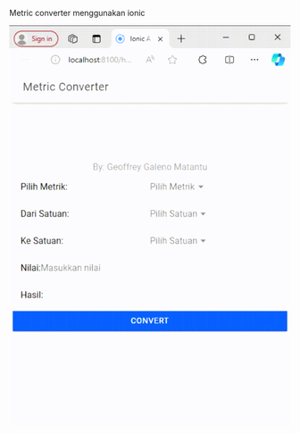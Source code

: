 Metric converter menggunakan ionic

![](https://github.com/Geoffrey026/Metric_converter-Geoffrey_Matantu-Ionic/blob/master/Ionic%20App%20-%20Personal%20-%20Microsoft_%20Edge%202024-09-19%2018-31-18.gif)
